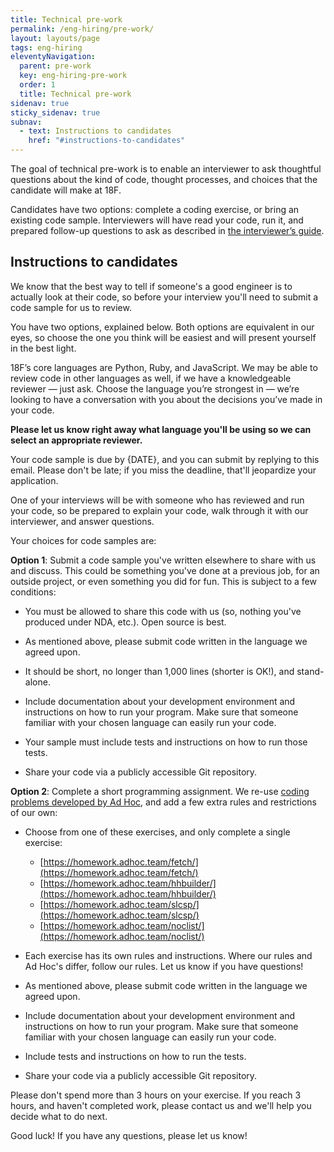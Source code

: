 ```yaml
---
title: Technical pre-work
permalink: /eng-hiring/pre-work/
layout: layouts/page
tags: eng-hiring
eleventyNavigation: 
  parent: pre-work
  key: eng-hiring-pre-work
  order: 1
  title: Technical pre-work
sidenav: true
sticky_sidenav: true
subnav:
  - text: Instructions to candidates
    href: "#instructions-to-candidates"
---
```


The goal of technical pre-work is to enable an interviewer to ask thoughtful questions about the kind of code, thought processes, and choices that the candidate will make at 18F.

Candidates have two options: complete a coding exercise, or bring an existing code sample. Interviewers will have read your code, run it, and prepared follow-up questions to ask as described in [the interviewer’s guide]({{site.baseurl}}/eng-hiring/interviews/code-review/).

## Instructions to candidates

We know that the best way to tell if someone's a good engineer is to actually look at their code, so before your interview you'll need to submit a code sample for us to review.

You have two options, explained below. Both options are equivalent in our eyes, so choose the one you think will be easiest and will present yourself in the best light.

18F’s core languages are Python, Ruby, and JavaScript. We may be able to review code in other languages as well, if we have a knowledgeable reviewer — just ask. Choose the language you’re strongest in — we’re looking to have a conversation with you about the decisions you’ve made in your code.

**Please let us know right away what language you'll be using so we can select an appropriate reviewer.**

Your code sample is due by {DATE}, and you can submit by replying to this email. Please don't be late; if you miss the deadline, that'll jeopardize your application.

One of your interviews will be with someone who has reviewed and run your code, so be prepared to explain your code, walk through it with our interviewer, and answer questions.

Your choices for code samples are:

**Option 1**: Submit a code sample you've written elsewhere to share with us and discuss. This could be something you've done at a previous job, for an outside project, or even something you did for fun. This is subject to a few conditions:

- You must be allowed to share this code with us (so, nothing you've produced under NDA, etc.). Open source is best.

- As mentioned above, please submit code written in the language we agreed upon.

- It should be short, no longer than 1,000 lines (shorter is OK!), and stand-alone.

- Include documentation about your development environment and instructions on how to run your program. Make sure that someone familiar with your chosen language can easily run your code.

- Your sample must include tests and instructions on how to run those tests.

- Share your code via a publicly accessible Git repository.

**Option 2**: Complete a short programming assignment. We re-use [coding problems developed by Ad Hoc](https://homework.adhoc.team), and add a few extra rules and restrictions of our own:

- Choose from one of these exercises, and only complete a single exercise:
   - [https://homework.adhoc.team/fetch/](https://homework.adhoc.team/fetch/)
   - [https://homework.adhoc.team/hhbuilder/](https://homework.adhoc.team/hhbuilder/)
   - [https://homework.adhoc.team/slcsp/](https://homework.adhoc.team/slcsp/)
   - [https://homework.adhoc.team/noclist/](https://homework.adhoc.team/noclist/)

- Each exercise has its own rules and instructions. Where our rules and Ad Hoc's
  differ, follow our rules. Let us know if you have questions!

- As mentioned above, please submit code written in the language we agreed upon.

- Include documentation about your development environment and instructions on how to run your program. Make sure that someone familiar with your chosen language can easily run your code.

- Include tests and instructions on how to run the tests.

- Share your code via a publicly accessible Git repository.

Please don't spend more than 3 hours on your exercise. If you reach 3 hours, and haven't completed work, please contact us and we'll help you decide what to do next.

Good luck! If you have any questions, please let us know!
